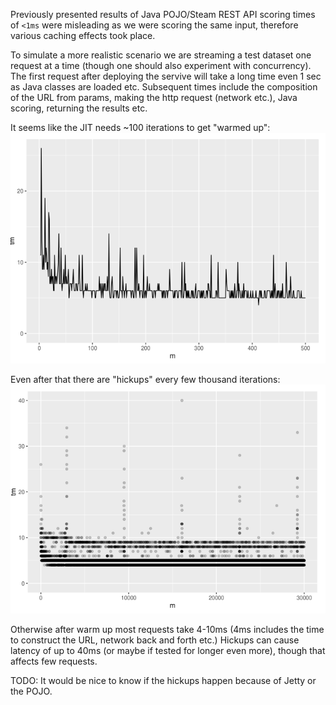 
Previously presented results of Java POJO/Steam REST API scoring times of `<1ms` were misleading as we were scoring the same input,
therefore various caching effects took place.

To simulate a more realistic scenario we are streaming a test dataset one request at a time (though one should also experiment with
concurrency). The first request after deploying the servive will take a long time even 1 sec as Java classes are loaded etc. Subsequent 
times include the composition of the URL from params, making the http request (network etc.), Java scoring, returning the results etc.

It seems like the JIT needs ~100 iterations to get "warmed up":
![img](fig-warmup.png)

Even after that there are "hickups" every few thousand iterations:
![img](fig-hickup.png)

Otherwise after warm up most requests take 4-10ms (4ms includes the time to construct the URL, network back and forth etc.)
Hickups can cause latency of up to 40ms (or maybe if tested for longer even more), though that affects few requests.

TODO: It would be nice to know if the hickups happen because of Jetty or the POJO.


